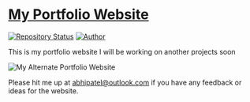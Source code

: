 # <a href="https://github.com/Abhi-187/My_Portfolio/blob/main/My-Alternate-Portfolio-Website.jpg" target="_blank">My Portfolio Website</a>

[![Repository Status](https://img.shields.io/badge/Repository%20Status-Maintained-dark%20green.svg)](https://abhi-187.github.io/My_Portfolio/)
[![Author](https://img.shields.io/badge/Author-Abhi%20Patel-blue.svg)](https://www.linkedin.com/in/abhi-patel-45bba8157)

 <p align="justify">This is my portfolio website I will be working on another projects soon</p>

![My Alternate Portfolio Website](https://https://github.com/Abhi-187/My_Portfolio/blob/main/My-Alternate-Portfolio-Website.jpg)

Please hit me up at abhipatel@outlook.com if you have any feedback or ideas for the website.
